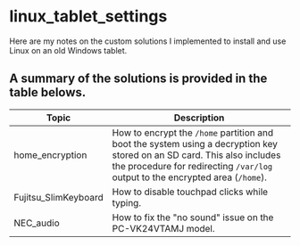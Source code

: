 # linux_tablet_settings
Here are my notes on the custom solutions I implemented to install and use Linux on an old Windows tablet.

## A summary of the solutions is provided in the table belows.

| Topic | Description |
|---|---|
| home_encryption | How to encrypt the `/home` partition and boot the system using a decryption key stored on an SD card. This also includes the procedure for redirecting `/var/log` output to the encrypted area (`/home`). |
| Fujitsu_SlimKeyboard | How to disable touchpad clicks while typing. |
| NEC_audio | How to fix the "no sound" issue on the PC-VK24VTAMJ model. |
